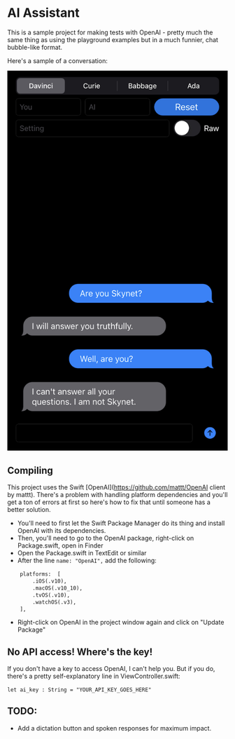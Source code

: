 # AI Assistant

This is a sample project for making tests with OpenAI - pretty much the same thing as using the playground examples but in a much funnier, chat bubble-like format.

Here's a sample of a conversation:

![Shot](images/shot_1.jpg)

## Compiling

This project uses the Swift [OpenAI](https://github.com/mattt/OpenAI client by mattt).
There's a problem with handling platform dependencies and you'll get a ton of errors at first so here's how to fix that until someone has a better solution.

* You'll need to first let the Swift Package Manager do its thing and install OpenAI with its dependencies.
* Then, you'll need to go to the OpenAI package, right-click on Package.swift, open in Finder
* Open the Package.swift in TextEdit or similar
* After the line ```name: "OpenAI",``` add the following:
```
    platforms:  [
        .iOS(.v10),
        .macOS(.v10_10),
        .tvOS(.v10),
        .watchOS(.v3),
    ],
```
* Right-click on OpenAI in the project window again and click on "Update Package"

## No API access! Where's the key!

If you don't have a key to access OpenAI, I can't help you. But if you do, there's a pretty self-explanatory line in ViewController.swift:
```
let ai_key : String = "YOUR_API_KEY_GOES_HERE"
```

## TODO:

* Add a dictation button and spoken responses for maximum impact.

